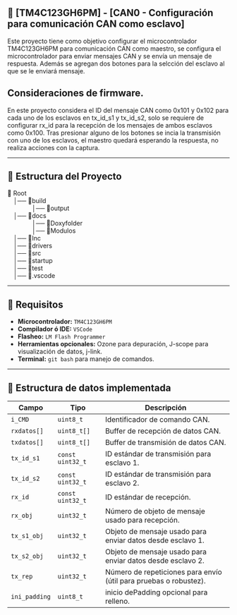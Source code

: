 ## 🚀  [TM4C123GH6PM] - [CAN0 - Configuración para comunicación CAN como esclavo]
Este proyecto tiene como objetivo configurar el microcontrolador TM4C123GH6PM para comunicación CAN como maestro, se configura el microcontrolador para enviar mensajes CAN y se envía un mensaje de respuesta. Además se agregan dos botones para la selcción del esclavo al que se le enviará mensaje.

## Consideraciones de firmware.
En este proyecto considera el ID del mensaje CAN como 0x101 y 0x102 para cada uno de los esclavos en tx_id_s1 y tx_id_s2, solo se requiere de configurar rx_id para la recepción de los mensajes de ambos esclavos como 0x100.
Tras presionar alguno de los botones se incia la transmisión con uno de los esclavos, el maestro quedará esperando la respuesta, no realiza acciones con la captura.

---

## 📂 Estructura del Proyecto
📁 Root<br>
&emsp;│── 📁build<br>
&emsp;&emsp;&emsp;&emsp;│── 📁output<br>
&emsp;│── 📁docs<br>
&emsp;&emsp;&emsp;&emsp;│── 📁Doxyfolder<br>
&emsp;&emsp;&emsp;&emsp;│── 📁Modulos<br>
&emsp;│── 📁Inc<br>
&emsp;│── 📁drivers<br>
&emsp;│── 📁src<br>
&emsp;│── 📁startup<br>
&emsp;│── 📁test<br>
&emsp;│── 📁.vscode<br>

---

## 🔧 **Requisitos**
- **Microcontrolador:** `TM4C123GH6PM`   
- **Compilador ó IDE:** `VSCode`  
- **Flasheo:** `LM Flash Programmer`  
- **Herramientas opcionales:** Ozone para depuración, J-scope para visualización de datos, j-link.  
- **Terminal:** `git bash` para manejo de comandos.

---

## 🔨 Estructura de datos implementada

| Campo          | Tipo             | Descripción                                                              |
|----------------|------------------|---------------------------------------------------------------------------|
| `i_CMD`        | `uint8_t`        | Identificador de comando CAN.                                            |
| `rxdatos[]`    | `uint8_t[]`      | Buffer de recepción de datos CAN.                                        |
| `txdatos[]`    | `uint8_t[]`      | Buffer de transmisión de datos CAN.                                      |
| `tx_id_s1`     | `const uint32_t` | ID estándar de transmisión para esclavo 1.                                |
| `tx_id_s2`     | `const uint32_t` | ID estándar de transmisión para esclavo 2.                                |
| `rx_id`        | `const uint32_t` | ID estándar de recepción.                                                |
| `rx_obj`       | `uint32_t`       | Número de objeto de mensaje usado para recepción.                        |
| `tx_s1_obj`    | `uint32_t`       | Objeto de mensaje usado para enviar datos desde esclavo 1.                |
| `tx_s2_obj`    | `uint32_t`       | Objeto de mensaje usado para enviar datos desde esclavo 2.                |
| `tx_rep`       | `uint32_t`       | Número de repeticiones para envío (útil para pruebas o robustez).        |
| `ini_padding`  | `uint8_t`        | inicio dePadding opcional para relleno.                         |
